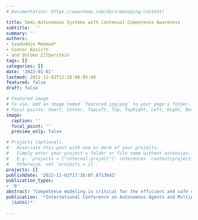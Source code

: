 ```yaml
---
# Documentation: https://wowchemy.com/docs/managing-content/

title: Semi-Autonomous Systems with Contexual Competence Awareness
subtitle:  ''
summary: ''
authors:
- Saaduddin Mahmud*
- Connor Basic*h
- and Shlomo Zilberstein
tags: []
categories: []
date: '2023-01-01'
lastmod: 2022-12-02T12:16:08-05:00
featured: false
draft: false

# Featured image
# To use, add an image named `featured.jpg/png` to your page's folder.
# Focal points: Smart, Center, TopLeft, Top, TopRight, Left, Right, BottomLeft, Bottom, BottomRight.
image:
  caption: ''
  focal_point: ''
  preview_only: false

# Projects (optional).
#   Associate this post with one or more of your projects.
#   Simply enter your project's folder or file name without extension.
#   E.g. `projects = ["internal-project"]` references `content/project/deep-learning/index.md`.
#   Otherwise, set `projects = []`.
projects: []
publishDate: '2022-12-02T17:16:07.871364Z'
publication_types:
- '0'
abstract: "Competence modeling is critical for the efficient and safe operation of semi-autonomous systems (SAS) with varying levels of autonomy.  In this paper, we extend the notion of competence modeling by introducing a contextual competence model. While previous work on competence-aware systems (CAS) defined the competence of a SAS relative to a single static operator, we present an augmented operator model that is contextualized by Markovian state information capable of capturing multiple operators. Access to such information allows the SAS to account for the stochastic shifts that may occur in the behavior of the operator(s) during deployment and optimize its autonomy accordingly. We show that the extended model called Contextual Competence Aware System (CoCAS) has the same convergence guarantees as CAS, and empirically illustrate the benefit of our approach over both the original CAS model as well as other relevant work in shared autonomy."
publication: '*International Conference on Autonomous Agents and MultiAgent Systems
  (AAMAS)*'

---
```

